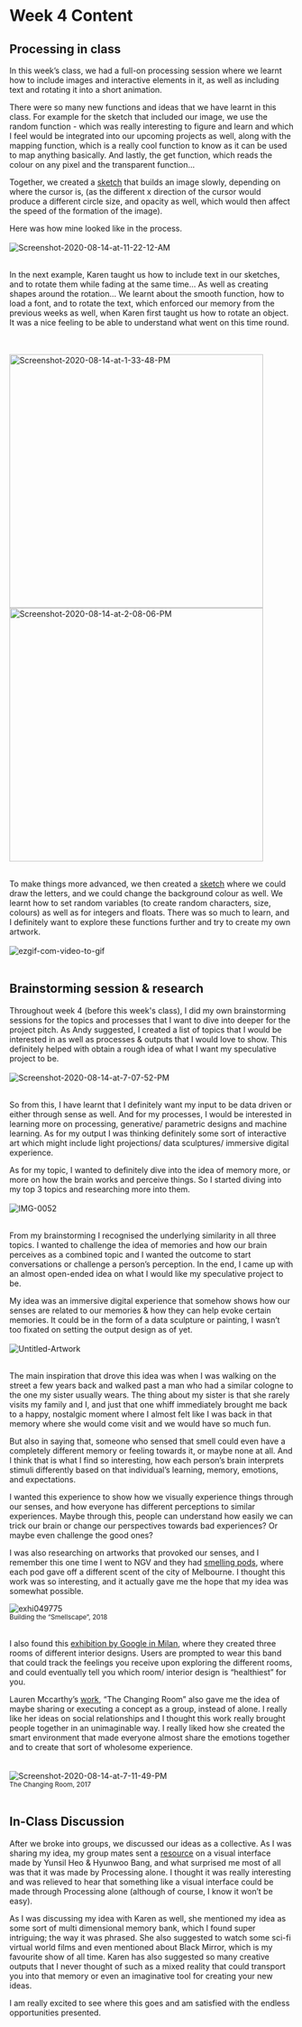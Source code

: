 # Week 4 Content

## Processing in class

In this week’s class, we had a full-on processing session where we learnt how to include images and interactive elements in it, as well as including text and rotating it into a short animation. 

There were so many new functions and ideas that we have learnt in this class. For example for the sketch that included our image, we use the random function - which was really interesting to figure and learn and which I feel would be integrated into our upcoming projects as well, along with the mapping function, which is a really cool function to know as it can be used to map anything basically. And lastly, the get function, which reads the colour on any pixel and the transparent function… 

Together, we created a [sketch](https://github.com/jinnilow/slavetoalgorithm/tree/master/Processing/photo_Jinni) that builds an image slowly, depending on where the cursor is, (as the different x direction of the cursor would produce a different circle size, and opacity as well, which would then affect the speed of the formation of the image).

Here was how mine looked like in the process. 
<br /> <br /> 
<img src="https://i.ibb.co/dthcVLd/Screenshot-2020-08-14-at-11-22-12-AM.png" alt="Screenshot-2020-08-14-at-11-22-12-AM" border="0">
<br /> <br /> 

In the next example, Karen taught us how to include text in our sketches, and to rotate them while fading at the same time… As well as creating shapes around the rotation… We learnt about the smooth function, how to load a font, and to rotate the text, which enforced our memory from the previous weeks as well, when Karen first taught us how to rotate an object. It was a nice feeling to be able to understand what went on this time round.

<br /> <br />
<img src="https://i.ibb.co/pvFVXvK/Screenshot-2020-08-14-at-1-33-48-PM.png" alt="Screenshot-2020-08-14-at-1-33-48-PM" border="0" width="450"/> <img src="https://i.ibb.co/McZjHc1/Screenshot-2020-08-14-at-2-08-06-PM.png" alt="Screenshot-2020-08-14-at-2-08-06-PM" border="0" width="450"/>
<br /> <br /> 

To make things more advanced, we then created a [sketch](https://github.com/jinnilow/slavetoalgorithm/tree/master/Processing/draw_font) where we could draw the letters, and we could change the background colour as well. We learnt how to set random variables (to create random characters, size, colours)  as well as for integers and floats. There was so much to learn, and I definitely want to explore these functions further and try to create my own artwork. 
<br /> <br />
<img src="https://i.ibb.co/L8b3rdZ/ezgif-com-video-to-gif.gif" alt="ezgif-com-video-to-gif" border="0">
<br /> <br /> 

## Brainstorming session & research 

Throughout week 4 (before this week's class), I did my own brainstorming sessions for the topics and processes that I want to dive into deeper for the project pitch. As Andy suggested, I created a list of topics that I would be interested in as well as processes & outputs that I would love to show. This definitely helped with obtain a rough idea of what I want my speculative project to be. 
<br /> <br /> 
<img src="https://i.ibb.co/sgkFFxp/Screenshot-2020-08-14-at-7-07-52-PM.png" alt="Screenshot-2020-08-14-at-7-07-52-PM" border="0">
<br /> <br /> 

So from this, I have learnt that I definitely want my input to be data driven or either through sense as well. And for my processes, I would be interested in learning more on processing, generative/ parametric designs and machine learning. As for my output I was thinking definitely some sort of interactive art which might include light projections/ data sculptures/ immersive digital experience. 

As for my topic, I wanted to definitely dive into the idea of memory more, or more on how the brain works and perceive things. So I started diving into my top 3 topics and researching more into them. 
<br /> <br />
<img src="https://i.ibb.co/GQk5y3z/IMG-0052.jpg" alt="IMG-0052" border="0">
<br /> <br /> 

From my brainstorming I recognised the underlying similarity in all three topics. I wanted to challenge the idea of memories and how our brain perceives as a combined topic and I wanted the outcome to start conversations or challenge a person’s perception. In the end, I came up with an almost open-ended idea on what I would like my speculative project to be. 

My idea was an immersive digital experience that somehow shows how our senses are related to our memories & how they can help evoke certain memories. It could be in the form of a data sculpture or painting, I wasn’t too fixated on setting the output design as of yet. <br /> <br /> 
<img src="https://i.ibb.co/X2DNgV3/Untitled-Artwork.jpg" alt="Untitled-Artwork" border="0"> <br /> <br /> 

The main inspiration that drove this idea was when I was walking on the street a few years back and walked past a man who had a similar cologne to the one my sister usually wears. The thing about my sister is that she rarely visits my family and I, and just that one whiff immediately brought me back to a happy, nostalgic moment where I almost felt like I was back in that memory where she would come visit and we would have so much fun. 

But also in saying that, someone who sensed that smell could even have a completely different memory or feeling towards it, or maybe none at all. And I think that is what I find so interesting, how each person’s brain interprets stimuli differently based on that individual’s learning, memory, emotions, and expectations. 

I wanted this experience to show how we visually experience things through our senses, and how everyone has different perceptions to similar experiences. Maybe through this, people can understand how easily we can trick our brain or change our perspectives towards bad experiences? Or maybe even challenge the good ones?  

I was also researching on artworks that provoked our senses, and I remember this one time I went to NGV and they had [smelling pods](https://www.ngv.vic.gov.au/multimedia/sissel-tolaas/#:~:text=Sissel%20Tolaas-,NGV%20Triennial,memories%20of%20time%20and%20place.&text=The%20audience%20is%20invited%20to%20guess%20what%20each%20smell%20is.), where each pod gave off a different scent of the city of Melbourne. I thought this work was so interesting, and it actually gave me the hope that my idea was somewhat possible. 

<img src="https://i.ibb.co/CP2dJ3q/exhi049775.jpg" alt="exhi049775" border="0"> <br /> 
<sub>Building the “Smellscape”, 2018</sub>
<br /> <br /> 

I also found this [exhibition by Google in Milan](https://www.wallpaper.com/design/google-a-space-for-being-salone-del-mobile-2019), where they created three rooms of different interior designs. Users are prompted to wear this band that could track the feelings you receive upon exploring the different rooms, and could eventually tell you which room/ interior design is “healthiest” for you. 

Lauren Mccarthy’s [work](https://lauren-mccarthy.com/The-Changing-Room), “The Changing Room” also gave me the idea of maybe sharing or executing a concept as a group, instead of alone. I really like her ideas on social relationships and I thought this work really brought people together in an unimaginable way. I really liked how she created the smart environment that made everyone almost share the emotions together and to create that sort of wholesome experience.  
<br /> <br /> 
<img src="https://i.ibb.co/k23J4dg/Screenshot-2020-08-14-at-7-11-49-PM.png" alt="Screenshot-2020-08-14-at-7-11-49-PM" border="0"> <br /> 
<sub>The Changing Room, 2017</sub>
<br /> <br /> 

## In-Class Discussion

After we broke into groups, we discussed our ideas as a collective. As I was sharing my idea, my group mates sent a [resource](https://www.youtube.com/watch?v=m_eOZuyCnnE) on a visual interface made by Yunsil Heo & Hyunwoo Bang, and what surprised me most of all was that it was made by Processing alone. I thought it was really interesting and was relieved to hear that something like a visual interface could be made through Processing alone (although of course, I know it won’t be easy). 

As I was discussing my idea with Karen as well, she mentioned my idea as some sort of multi dimensional memory bank, which I found super intriguing; the way it was phrased. She also suggested to watch some sci-fi virtual world films and even mentioned about Black Mirror, which is my favourite show of all time. Karen has also suggested so many creative outputs that I never thought of such as a mixed reality that could transport you into that memory or even an imaginative tool for creating your new ideas. 

I am really excited to see where this goes and am satisfied with the endless opportunities presented.

